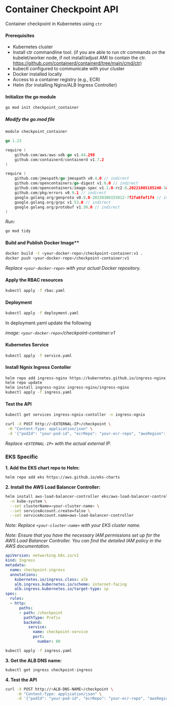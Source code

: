 # Container Checkpoint API

Container checkpoint in Kubernetes using `ctr`

#### Prerequisites
* Kubernetes cluster
* Install ctr commandline tool. (if you are able to run ctr commands on the kubelet/worker node, if not install/adjust AMI to contain the ctr. https://github.com/containerd/containerd/tree/main/cmd/ctr)
* kubectl configured to communicate with your cluster
* Docker installed locally
* Access to a container registry (e.g., ECR)
* Helm (for installing Nginx/ALB Ingress Controller)

#### Initialize the go module
```sh
go mod init checkpoint_container
```
##### Modify the go.mod file
```go
module checkpoint_container

go 1.23

require (
	github.com/aws/aws-sdk-go v1.44.298
	github.com/containerd/containerd v1.7.2
)

require (
	github.com/jmespath/go-jmespath v0.4.0 // indirect
	github.com/opencontainers/go-digest v1.0.0 // indirect
	github.com/opencontainers/image-spec v1.1.0-rc2.0.20221005185240-3a7f492d3f1b // indirect
	github.com/pkg/errors v0.9.1 // indirect
	google.golang.org/genproto v0.0.0-20230306155012-7f2fa6fef1f4 // indirect
	google.golang.org/grpc v1.53.0 // indirect
	google.golang.org/protobuf v1.30.0 // indirect
)
```
*Run:*

```sh
go mod tidy
```

#### Build and Publish Docker Image**

```sh
docker build -t <your-docker-repo>/checkpoint-container:v1 .
docker push <your-docker-repo>/checkpoint-container:v1
```

*Replace ```<your-docker-repo>``` with your actual Docker repository.*

#### Apply the RBAC resources

```sh
kubectl apply -f rbac.yaml
```

#### Deployment

```sh
kubectl apply -f deployment.yaml
```
In deployment.yaml update the following

*image: `<your-docker-repo>`/checkpoint-container:v1*

#### Kubernetes Service

```sh
kubectl apply -f service.yaml
```

#### Install Ngnix Ingress Contoller

```sh
helm repo add ingress-nginx https://kubernetes.github.io/ingress-nginx
helm repo update
helm install ingress-nginx ingress-nginx/ingress-nginx
kubectl apply -f ingress.yaml
```

#### Test the API

```sh
kubectl get services ingress-ngnix-contoller -n ingress-ngnix
```

```sh
curl -X POST http://<EXTERNAL-IP>/checkpoint \
 -H "Content-Type: application/json" \
 -d '{"podId": "your-pod-id", "ecrRepo": "your-ecr-repo", "awsRegion": "your-aws-region"}'
```

*Replace ```<EXTERNAL-IP>``` with the actual external IP.*


### EKS Specific

**1. Add the EKS chart repo to Helm:**

```sh
helm repo add eks https://aws.github.io/eks-charts
```

**2. Install the AWS Load Balancer Controller:**

```sh
helm install aws-load-balancer-controller eks/aws-load-balancer-controller \
  -n kube-system \
  --set clusterName=<your-cluster-name> \
  --set serviceAccount.create=false \
  --set serviceAccount.name=aws-load-balancer-controller
```

*Note: Replace `<your-cluster-name>` with your EKS cluster name.*

*Note: Ensure that you have the necessary IAM permissions set up for the AWS Load Balancer Controller. You can find the detailed IAM policy in the AWS documentation.*

```yaml
apiVersion: networking.k8s.io/v1
kind: Ingress
metadata:
  name: checkpoint-ingress
  annotations:
    kubernetes.io/ingress.class: alb
    alb.ingress.kubernetes.io/scheme: internet-facing
    alb.ingress.kubernetes.io/target-type: ip
spec:
  rules:
  - http:
      paths:
      - path: /checkpoint
        pathType: Prefix
        backend:
          service:
            name: checkpoint-service
            port: 
              number: 80
```

```sh
kubectl apply -f ingress.yaml
```

**3. Get the ALB DNS name:**

```sh
kubectl get ingress checkpoint-ingress
```

**4. Test the API**
```sh
curl -X POST http://<ALB-DNS-NAME>/checkpoint \
     -H "Content-Type: application/json" \
     -d '{"podId": "your-pod-id", "ecrRepo": "your-ecr-repo", "awsRegion": "your-aws-region"}'
```
